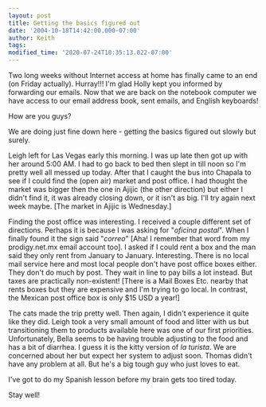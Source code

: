 ```yaml
---
layout: post
title: Getting the basics figured out
date: '2004-10-18T14:42:00.000-07:00'
author: Keith
tags:
modified_time: '2020-07-24T10:35:13.022-07:00'
---
```

Two long weeks without Internet access at home has finally came to an
end (on Friday actually). Hurray!!! I'm glad Holly kept you informed by
forwarding our emails. Now that we are back on the notebook computer we
have access to our email address book, sent emails, and English
keyboards!

How are you guys?

We are doing just fine down here - getting the basics figured out slowly
but surely.

Leigh left for Las Vegas early this morning. I was up late then got up
with her around 5:00 AM. I had to go back to bed then slept in till noon
so I'm pretty well all messed up today. After that I caught the bus into
Chapala to see if I could find the (open air) market and post office. I
had thought the market was bigger then the one in Ajijic (the other
direction) but either I didn't find it, it was already closing down, or
it isn't as big. I'll try again next week maybe. \[The market in Ajijic
is Wednesday.\]

Finding the post office was interesting. I received a couple different
set of directions. Perhaps it is because I was asking for "*oficina
postal*". When I finally found it the sign said "*correo*" \[Aha! I
remember that word from my prodigy.net.mx email account too\]. I asked
if I could rent a box and the man said they only rent from January to
January. Interesting. There is no local mail service here and most local
people don't have post office boxes either. They don't do much by post.
They wait in line to pay bills a lot instead. But taxes are practically
non-existent! \[There is a Mail Boxes Etc. nearby that rents boxes but
they are expensive and I'm trying to go local. In contrast, the Mexican
post office box is only $15 USD a year!\]

The cats made the trip pretty well. Then again, I didn't experience it
quite like they did. Leigh took a very small amount of food and litter
with us but transitioning them to products available here was one of our
first priorities. Unfortunately, Bella seems to be having trouble
adjusting to the food and has a bit of diarrhea. I guess it is the kitty
version of *la turista*. We are concerned about her but expect her
system to adjust soon. Thomas didn't have any problem at all. But he's a
big tough guy who just loves to eat.

I've got to do my Spanish lesson before my brain gets too tired today.

Stay well!

